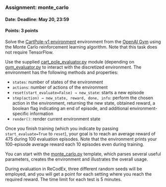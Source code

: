### Assignment: monte_carlo
#### Date: Deadline: May 20, 23:59
#### Points: 3 points

Solve the [CartPole-v1 environment](https://gym.openai.com/envs/CartPole-v1)
environment from the [OpenAI Gym](https://gym.openai.com/) using the Monte Carlo
reinforcement learning algorithm. Note that this task does not require
TensorFlow.

Use the supplied [cart_pole_evaluator.py](https://github.com/ufal/npfl114/tree/past-1718/labs/11/cart_pole_evaluator.py)
module (depending on [gym_evaluator.py](https://github.com/ufal/npfl114/tree/past-1718/labs/11/gym_evaluator.py)
to interact with the discretized environment. The environment has the
following methods and properties:
- `states`: number of states of the environment
- `actions`: number of actions of the environment
- `reset(start_evaluate=False) → new_state`: starts a new episode
- `step(action) → new_state, reward, done, info`: perform the chosen action
  in the environment, returning the new state, obtained reward, a boolean
  flag indicating an end of episode, and additional environment-specific
  information
- `render()`: render current environment state

Once you finish training (which you indicate by passing `start_evaluate=True`
to `reset`), your goal is to reach an average reward of 475 during 100
evaluation episodes. Note that the environment prints your 100-episode
average reward each 10 episodes even during training.

You can start with the [monte_carlo.py](https://github.com/ufal/npfl114/tree/past-1718/labs/11/monte_carlo.py)
template, which parses several useful parameters, creates the environment
and illustrates the overall usage.

During evaluation in ReCodEx, three different random seeds will be employed, and
you will get a point for each setting where you reach the required reward.
The time limit for each test is 5 minutes.
